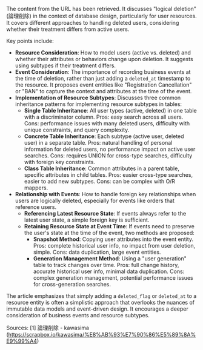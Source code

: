 The content from the URL has been retrieved. It discusses "logical deletion" (論理削除) in the context of database design, particularly for user resources. It covers different approaches to handling deleted users, considering whether their treatment differs from active users.

Key points include:
*   **Resource Consideration**: How to model users (active vs. deleted) and whether their attributes or behaviors change upon deletion. It suggests using subtypes if their treatment differs.
*   **Event Consideration**: The importance of recording business events at the time of deletion, rather than just adding a `deleted_at` timestamp to the resource. It proposes event entities like "Registration Cancellation" or "BAN" to capture the context and attributes at the time of the event.
*   **Implementation of Resource Subtypes**: Discusses three common inheritance patterns for implementing resource subtypes in tables:
    *   **Single Table Inheritance**: All user types (active, deleted) in one table with a discriminator column. Pros: easy search across all users. Cons: performance issues with many deleted users, difficulty with unique constraints, and query complexity.
    *   **Concrete Table Inheritance**: Each subtype (active user, deleted user) in a separate table. Pros: natural handling of personal information for deleted users, no performance impact on active user searches. Cons: requires UNION for cross-type searches, difficulty with foreign key constraints.
    *   **Class Table Inheritance**: Common attributes in a parent table, specific attributes in child tables. Pros: easier cross-type searches, easier to add new subtypes. Cons: can be complex with O/R mappers.
*   **Relationship with Events**: How to handle foreign key relationships when users are logically deleted, especially for events like orders that reference users.
    *   **Referencing Latest Resource State**: If events always refer to the latest user state, a simple foreign key is sufficient.
    *   **Retaining Resource State at Event Time**: If events need to preserve the user's state at the time of the event, two methods are proposed:
        *   **Snapshot Method**: Copying user attributes into the event entity. Pros: complete historical user info, no impact from user deletion, simple. Cons: data duplication, large event entities.
        *   **Generation Management Method**: Using a "user generation" table to track changes over time. Pros: full change history, accurate historical user info, minimal data duplication. Cons: complex generation management, potential performance issues for cross-generation searches.

The article emphasizes that simply adding a `deleted_flag` or `deleted_at` to a resource entity is often a simplistic approach that overlooks the nuances of immutable data models and event-driven design. It encourages a deeper consideration of business events and resource subtypes.

Sources:
[1] 論理削除 - kawasima (https://scrapbox.io/kawasima/%E8%AB%93%E7%90%86%E5%89%8A%E9%99%A4)